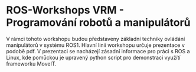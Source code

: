 # ROS-Workshops VRM - Programování robotů a manipulátorů

V rámci tohoto workshopu budou představeny základní techniky ovládání manipulátorů v systému ROS1. Hlavní linii workshopu určuje prezentace v podobě pdf. V prezentaci se nacházejí zásadní informace pro práci s ROS a Linux, kde pomůckou je upravený python script pro demonstraci využítí frameworku MoveIT.
